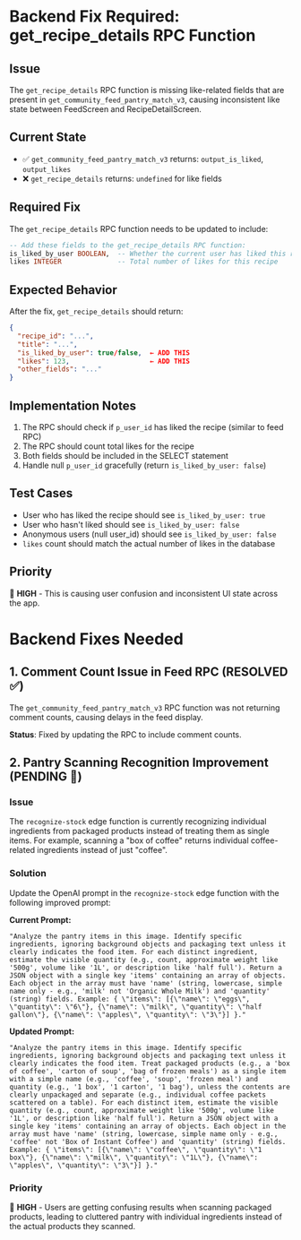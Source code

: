 # Backend Fix Required: get_recipe_details RPC Function

## Issue
The `get_recipe_details` RPC function is missing like-related fields that are present in `get_community_feed_pantry_match_v3`, causing inconsistent like state between FeedScreen and RecipeDetailScreen.

## Current State
- ✅ `get_community_feed_pantry_match_v3` returns: `output_is_liked`, `output_likes`
- ❌ `get_recipe_details` returns: `undefined` for like fields

## Required Fix
The `get_recipe_details` RPC function needs to be updated to include:

```sql
-- Add these fields to the get_recipe_details RPC function:
is_liked_by_user BOOLEAN,  -- Whether the current user has liked this recipe
likes INTEGER              -- Total number of likes for this recipe
```

## Expected Behavior
After the fix, `get_recipe_details` should return:
```json
{
  "recipe_id": "...",
  "title": "...",
  "is_liked_by_user": true/false,  ← ADD THIS
  "likes": 123,                    ← ADD THIS
  "other_fields": "..."
}
```

## Implementation Notes
1. The RPC should check if `p_user_id` has liked the recipe (similar to feed RPC)
2. The RPC should count total likes for the recipe
3. Both fields should be included in the SELECT statement
4. Handle null `p_user_id` gracefully (return `is_liked_by_user: false`)

## Test Cases
- User who has liked the recipe should see `is_liked_by_user: true`
- User who hasn't liked should see `is_liked_by_user: false`
- Anonymous users (null user_id) should see `is_liked_by_user: false`
- `likes` count should match the actual number of likes in the database

## Priority
🔴 **HIGH** - This is causing user confusion and inconsistent UI state across the app. 

# Backend Fixes Needed

## 1. Comment Count Issue in Feed RPC (RESOLVED ✅)
The `get_community_feed_pantry_match_v3` RPC function was not returning comment counts, causing delays in the feed display.

**Status**: Fixed by updating the RPC to include comment counts.

## 2. Pantry Scanning Recognition Improvement (PENDING 🔧)

### Issue
The `recognize-stock` edge function is currently recognizing individual ingredients from packaged products instead of treating them as single items. For example, scanning a "box of coffee" returns individual coffee-related ingredients instead of just "coffee".

### Solution
Update the OpenAI prompt in the `recognize-stock` edge function with the following improved prompt:

**Current Prompt:**
```
"Analyze the pantry items in this image. Identify specific ingredients, ignoring background objects and packaging text unless it clearly indicates the food item. For each distinct ingredient, estimate the visible quantity (e.g., count, approximate weight like '500g', volume like '1L', or description like 'half full'). Return a JSON object with a single key 'items' containing an array of objects. Each object in the array must have 'name' (string, lowercase, simple name only - e.g., 'milk' not 'Organic Whole Milk') and 'quantity' (string) fields. Example: { \"items\": [{\"name\": \"eggs\", \"quantity\": \"6\"}, {\"name\": \"milk\", \"quantity\": \"half gallon\"}, {\"name\": \"apples\", \"quantity\": \"3\"}] }."
```

**Updated Prompt:**
```
"Analyze the pantry items in this image. Identify specific ingredients, ignoring background objects and packaging text unless it clearly indicates the food item. Treat packaged products (e.g., a 'box of coffee', 'carton of soup', 'bag of frozen meals') as a single item with a simple name (e.g., 'coffee', 'soup', 'frozen meal') and quantity (e.g., '1 box', '1 carton', '1 bag'), unless the contents are clearly unpackaged and separate (e.g., individual coffee packets scattered on a table). For each distinct item, estimate the visible quantity (e.g., count, approximate weight like '500g', volume like '1L', or description like 'half full'). Return a JSON object with a single key 'items' containing an array of objects. Each object in the array must have 'name' (string, lowercase, simple name only - e.g., 'coffee' not 'Box of Instant Coffee') and 'quantity' (string) fields. Example: { \"items\": [{\"name\": \"coffee\", \"quantity\": \"1 box\"}, {\"name\": \"milk\", \"quantity\": \"1L\"}, {\"name\": \"apples\", \"quantity\": \"3\"}] }."
```

### Priority
🔴 **HIGH** - Users are getting confusing results when scanning packaged products, leading to cluttered pantry with individual ingredients instead of the actual products they scanned. 